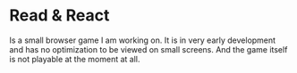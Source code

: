 # Read & React
Is a small browser game I am working on. It is in very early development and has no optimization to be viewed on small screens. And the game itself is not
playable at the moment at all.
